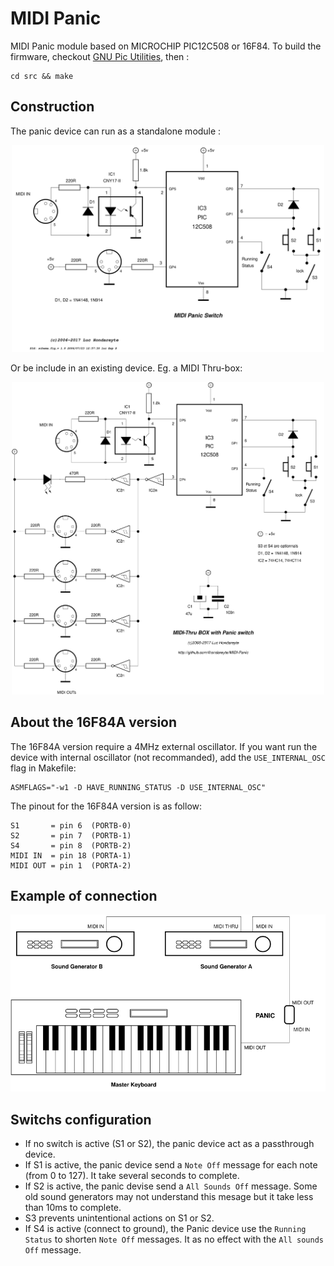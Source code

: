 # MIDI Panic

MIDI Panic module based on MICROCHIP PIC12C508 or 16F84. To build the firmware, checkout [GNU Pic Utilities](https://gputils.sourceforge.io/), then :

```
cd src && make
```

## Construction

The panic device can run as a standalone module :

<p align="center">
  <img src="figures/schema.svg" width="500"/>
</p>
Or be include in an existing device. Eg. a MIDI Thru-box: 
<p align="center">
  <img src="figures/interface.svg" width="500"/>
</p>

## About the 16F84A version

The 16F84A version require a 4MHz external oscillator. If you want run the device with internal oscillator (not recommanded), add the <code>USE_INTERNAL_OSC</code> flag in Makefile:

```
ASMFLAGS="-w1 -D HAVE_RUNNING_STATUS -D USE_INTERNAL_OSC"
```

The pinout for the 16F84A version is as follow:

```
S1       = pin 6  (PORTB-0)
S2       = pin 7  (PORTB-1)
S4       = pin 8  (PORTB-2)
MIDI IN  = pin 18 (PORTA-1)
MIDI OUT = pin 1  (PORTA-2) 
```

## Example of connection

<p align="center">
  <img src="figures/connexion.svg" width="600"/>
</p>

## Switchs configuration

* If no switch is active (S1 or S2), the panic device act as a passthrough device. 
* If S1 is active, the panic device send a ```Note Off``` message for each note (from 0 to 127). It take several seconds to complete.
* If S2 is active, the panic devise send a ```All Sounds Off``` message. Some old sound generators may not understand this mesage but it take less than 10ms to complete.
* S3 prevents unintentional actions on S1 or S2.
* If S4 is active (connect to ground), the Panic device use the ```Running Status``` to shorten ```Note Off``` messages. It as no effect with the ```All sounds Off``` message.
